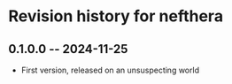 # Revision history for nefthera

## 0.1.0.0 -- 2024-11-25

* First version, released on an unsuspecting world
